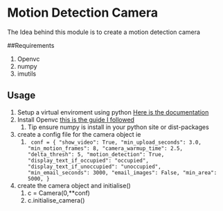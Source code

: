 # Motion Detection Camera

The Idea behind this module is to create a motion detection camera

##Requirements

1. Openvc
1. numpy
1. imutils


## Usage
1. Setup a virtual enviroment using python [Here is the documentation](http://virtualenvwrapper.readthedocs.io/en/latest/install.html)
1. Install Openvc [this is the guide I followed](https://www.learnopencv.com/install-opencv3-on-ubuntu)
   1. Tip ensure numpy is install in your python site or dist-packages
1. create a config file for the camera object ie
   1. ` 
   conf = {
    "show_video": True,
    "min_upload_seconds": 3.0,
    "min_motion_frames": 8,
    "camera_warmup_time": 2.5,
    "delta_thresh": 5,
    "motion_detection": True,
    "display_text_if_occupied": "occupied",
    "display_text_if_unoccupied": "unoccupied",
    "min_email_seconds": 3000,
    "email_images": False,
    "min_area": 5000,
}
    `
1. create the camera object and initialise()
   1. c = Camera(0,**conf)
   1. c.initialise_camera()
   

